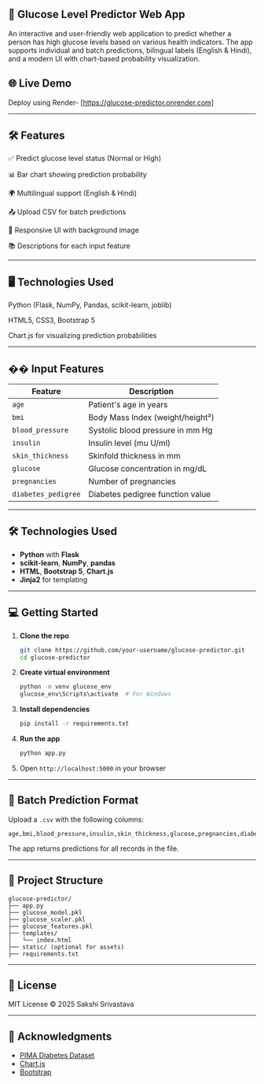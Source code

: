 ## 🧪 Glucose Level Predictor Web App
An interactive and user-friendly web application to predict whether a person has high glucose levels based on various health indicators. The app supports individual and batch predictions, bilingual labels (English & Hindi), and a modern UI with chart-based probability visualization.

## 🌐 Live Demo
Deploy using Render-
[https://glucose-predictor.onrender.com]

--- 
## 🛠️ Features
✅ Predict glucose level status (Normal or High)

📊 Bar chart showing prediction probability

🌍 Multilingual support (English & Hindi)

📤 Upload CSV for batch predictions

🎨 Responsive UI with background image

📚 Descriptions for each input feature

---

## 🖥️ Technologies Used
Python (Flask, NumPy, Pandas, scikit-learn, joblib)

HTML5, CSS3, Bootstrap 5

Chart.js for visualizing prediction probabilities


---

## �� Input Features

| Feature             | Description                      |
| ------------------- | -------------------------------- |
| `age`               | Patient's age in years           |
| `bmi`               | Body Mass Index (weight/height²) |
| `blood_pressure`    | Systolic blood pressure in mm Hg |
| `insulin`           | Insulin level (mu U/ml)          |
| `skin_thickness`    | Skinfold thickness in mm         |
| `glucose`           | Glucose concentration in mg/dL   |
| `pregnancies`       | Number of pregnancies            |
| `diabetes_pedigree` | Diabetes pedigree function value |

---

## 🛠️ Technologies Used

* **Python** with **Flask**
* **scikit-learn**, **NumPy**, **pandas**
* **HTML**, **Bootstrap 5**, **Chart.js**
* **Jinja2** for templating

---

## 💻 Getting Started

1. **Clone the repo**

   ```bash
   git clone https://github.com/your-username/glucose-predictor.git
   cd glucose-predictor
   ```

2. **Create virtual environment**

   ```bash
   python -m venv glucose_env
   glucose_env\Scripts\activate  # For Windows
   ```

3. **Install dependencies**

   ```bash
   pip install -r requirements.txt
   ```

4. **Run the app**

   ```bash
   python app.py
   ```

5. Open `http://localhost:5000` in your browser

---

## 📄 Batch Prediction Format

Upload a `.csv` with the following columns:

```
age,bmi,blood_pressure,insulin,skin_thickness,glucose,pregnancies,diabetes_pedigree
```

The app returns predictions for all records in the file.

---

## 📁 Project Structure

```
glucose-predictor/
├── app.py
├── glucose_model.pkl
├── glucose_scaler.pkl
├── glucose_features.pkl
├── templates/
│   └── index.html
├── static/ (optional for assets)
├── requirements.txt
```

---

## 📜 License

MIT License © 2025 Sakshi Srivastava

---

## 🙏 Acknowledgments

* [PIMA Diabetes Dataset](https://www.kaggle.com/datasets/uciml/pima-indians-diabetes-database)
* [Chart.js](https://www.chartjs.org/)
* [Bootstrap](https://getbootstrap.com/)
